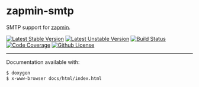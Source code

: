 
zapmin-smtp
===========

SMTP support for [zapmin](https://github.com/bfitech/zapmin).

[![Latest Stable Version](https://poser.pugx.org/bfitech/zapmin-smtp/v/stable)](https://packagist.org/packages/bfitech/zapmin-smtp)
[![Latest Unstable Version](https://poser.pugx.org/bfitech/zapmin-smtp/v/unstable)](https://packagist.org/packages/bfitech/zapmin-smtp)
[![Build Status](https://travis-ci.org/bfitech/zapmin-smtp.svg?branch=master)](https://travis-ci.org/bfitech/zapmin-smtp)
[![Code Coverage](https://codecov.io/gh/bfitech/zapmin-smtp/branch/master/graph/badge.svg)](https://codecov.io/gh/bfitech/zapmin-smtp)
[![Github License](https://img.shields.io/badge/license-MIT-blue.svg)](https://raw.githubusercontent.com/bfitech/zapmin-smtp/master/LICENSE)

----

Documentation available with:

```txt
$ doxygen
$ x-www-browser docs/html/index.html
```

